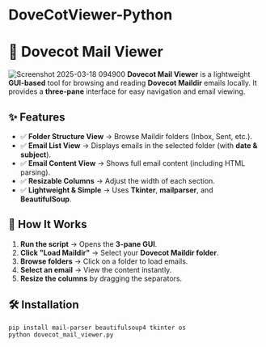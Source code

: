 # DoveCotViewer-Python
# 📧 Dovecot Mail Viewer  
![Screenshot 2025-03-18 094900](https://github.com/user-attachments/assets/93e3eb10-9c22-40bd-b5cd-cefa9756c375)
**Dovecot Mail Viewer** is a lightweight **GUI-based** tool for browsing and reading **Dovecot Maildir** emails locally. It provides a **three-pane** interface for easy navigation and email viewing.  

## ✨ Features  
- ✅ **Folder Structure View** → Browse Maildir folders (Inbox, Sent, etc.).  
- ✅ **Email List View** → Displays emails in the selected folder (with **date & subject**).  
- ✅ **Email Content View** → Shows full email content (including HTML parsing).  
- ✅ **Resizable Columns** → Adjust the width of each section.  
- ✅ **Lightweight & Simple** → Uses **Tkinter**, **mailparser**, and **BeautifulSoup**.  

## 📌 How It Works  
1. **Run the script** → Opens the **3-pane GUI**.  
2. **Click "Load Maildir"** → Select your **Dovecot Maildir folder**.  
3. **Browse folders** → Click on a folder to load emails.  
4. **Select an email** → View the content instantly.  
5. **Resize the columns** by dragging the separators.  

## 🛠 Installation  
```bash
pip install mail-parser beautifulsoup4 tkinter os
python dovecot_mail_viewer.py
```

